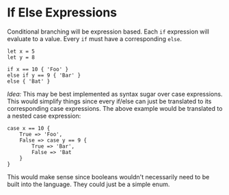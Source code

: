 # If Else Expressions
Conditional branching will be expression based.
Each `if` expression will evaluate to a value.
Every `if` must have a corresponding `else`.

```text
let x = 5
let y = 8

if x == 10 { 'Foo' }
else if y == 9 { 'Bar' }
else { 'Bat' }
```

*Idea:* This may be best implemented as syntax sugar over case expressions.
This would simplify things since every if/else can just be translated to its corresponding case expressions.
The above example would be translated to a nested case expression:

```text
case x == 10 {
	True => 'Foo',
	False => case y == 9 {
		True => 'Bar',
		False => 'Bat
	}
}
```

This would make sense since booleans wouldn't necessarily need to be built into the language.
They could just be a simple enum.